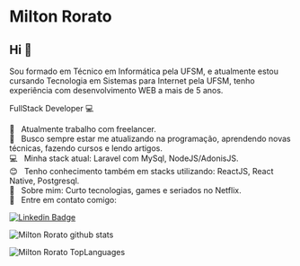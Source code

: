 # Milton Rorato

## Hi 👋
Sou formado em Técnico em Informática pela UFSM, e atualmente estou cursando  Tecnologia em Sistemas para Internet pela UFSM, tenho experiência com desenvolvimento WEB a mais de 5 anos.


FullStack Developer :computer:

 :rocket: &nbsp; Atualmente trabalho com freelancer.
 <br/> :purple_heart: &nbsp; Busco sempre estar me atualizando na programação, aprendendo novas técnicas, fazendo cursos e lendo artigos.
 <br/> 💻 &nbsp; Minha stack atual: Laravel com MySql, NodeJS/AdonisJS.
 <br/> :blush: &nbsp; Tenho conhecimento também em stacks utilizando: ReactJS, React Native, Postgresql.
 <br/> 💬 &nbsp; Sobre mim: Curto tecnologias, games e seriados no Netflix.
 <br/> 📩 &nbsp; Entre em contato comigo: 
 
 [![Linkedin Badge](https://img.shields.io/badge/-MiltonRorato-blue?style=flat-square&logo=Linkedin&logoColor=white&link=https://www.linkedin.com/in/tabordamarcos/)](https://www.linkedin.com/in/miltonrorato/) 

![Milton Rorato github stats](https://github-readme-stats.vercel.app/api?username=mrorato&count_private=true&show_icons=true&theme=dark&hide=stars)


![Milton Rorato TopLanguages](https://github-readme-stats.vercel.app/api/top-langs/?username=mrorato&layout=compact)
